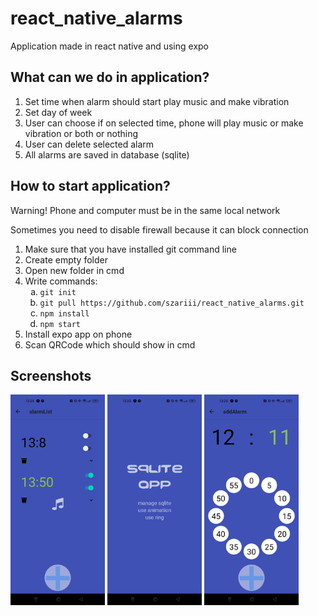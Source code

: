 <h1>react_native_alarms</h1>

<p>Application made in react native and using expo</p>

<h2>What can we do in application?</h2>
<ol>
  <li>Set time when alarm should start play music and make vibration</li>
  <li>Set day of week</li>
  <li>User can choose if on selected time, phone will play music or make vibration or both or nothing</li>
  <li>User can delete selected alarm</li>
  <li>All alarms are saved in database (sqlite)</li>
</ol>

<h2>How to start application?</h2>
<p>Warning! Phone and computer must be in the same local network</p>
<p>Sometimes you need to disable firewall because it can block connection</p>
<ol>
  <li>Make sure that you have installed git command line</li>
  <li>Create empty folder</li>
  <li>Open new folder in cmd</li>
    <li>Write commands:
    <ol type="a" >
      <li><code>git init</code></li>
      <li><code>git pull https://github.com/szariii/react_native_alarms.git</code></li>
      <li><code>npm install</code></li>
      <li><code>npm start</code></li>
    </ol>
  </li>
    <li>Install expo app on phone</li>
  <li>Scan QRCode which should show in cmd</li>
</ol>

<h2>Screenshots</h2>
<img src="./img/github/img1.jpg" alt="img1" width="30%">
<img src="./img/github/img2.jpg" alt="img2" width="30%">
<img src="./img/github/img3.jpg" alt="img3" width="30%">
